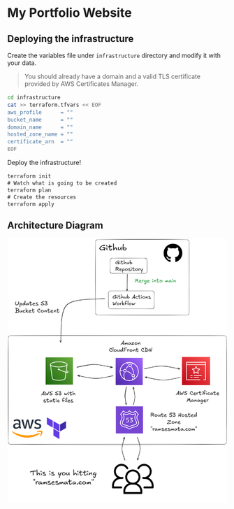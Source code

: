 # My Portfolio Website

## Deploying the infrastructure

Create the variables file under `infrastructure` directory and modify it with your data.

> You should already have a domain and a valid TLS certificate provided by AWS Certificates Manager.

```sh
cd infrastructure
cat >> terraform.tfvars << EOF
aws_profile      = ""
bucket_name      = ""
domain_name      = ""
hosted_zone_name = ""
certificate_arn  = ""
EOF
```

Deploy the infrastructure!

```
terraform init
# Watch what is going to be created
terraform plan
# Create the resources
terraform apply
```

## Architecture Diagram

![Diagram](./repo_assets/architecture.png)

